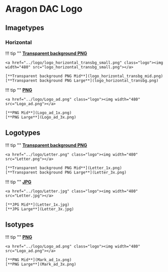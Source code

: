 # Aragon DAC Logo

## Imagetypes

### Horizontal

!!! tip ""
    **[Transparent background PNG](logo_horizontal_transbg_small.png)**

    <a href="../logo/logo_horizontal_transbg_small.png" class="logo"><img width="480" src="logo_horizontal_transbg_small.png"></a>

    [**Transparent background PNG Mid**](logo_horizontal_transbg_mid.png)  
    [**Transparent background PNG Large**](logo_horizontal_transbg.png)

!!! tip ""
    **[PNG](Logo_ad.png)**

    <a href="../logo/Logo_ad.png" class="logo"><img width="480" src="Logo_ad.png"></a>

    [**PNG Mid**](Logo_ad_1x.png)  
    [**PNG Large**](Logo_ad_3x.png)

## Logotypes

!!! tip ""
    **[Transparent background PNG](Letter.png)**

    <a href="../logo/Letter.png" class="logo"><img width="480" src="Letter.png"></a>

    [**Transparent background PNG Mid**](Letter_1x.png)  
    [**Transparent background PNG Large**](Letter_3x.png)

!!! tip ""
    **[JPG](Letter.jpg)**

    <a href="../logo/Letter.jpg" class="logo"><img width="480" src="Letter.jpg"></a>

    [**JPG Mid**](Letter_1x.jpg)  
    [**JPG Large**](Letter_3x.jpg)

## Isotypes

!!! tip ""
    **[PNG](Mark_ad.png)**

    <a href="../logo/Logo_ad.png" class="logo"><img width="480" src="Logo_ad.png"></a>

    [**PNG Mid**](Mark_ad_1x.png)  
    [**PNG Large**](Mark_ad_3x.png)
